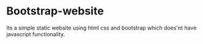 # Bootstrap-website
 Its a simple static website using html css and bootstrap which does'nt have javascript functionality.
